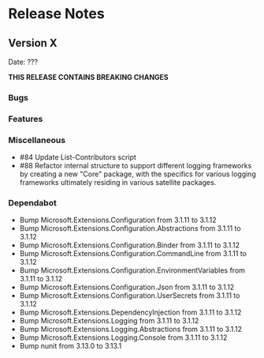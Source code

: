 # Release Notes

## Version X

Date: ???

**THIS RELEASE CONTAINS BREAKING CHANGES**


### Bugs

### Features

### Miscellaneous

* #84 Update List-Contributors script
* #88 Refactor internal structure to support different logging frameworks by creating a new "Core" package, with the specifics for various logging frameworks ultimately residing in various satellite packages.

### Dependabot

- Bump Microsoft.Extensions.Configuration from 3.1.11 to 3.1.12
- Bump Microsoft.Extensions.Configuration.Abstractions from 3.1.11 to 3.1.12
- Bump Microsoft.Extensions.Configuration.Binder from 3.1.11 to 3.1.12
- Bump Microsoft.Extensions.Configuration.CommandLine from 3.1.11 to 3.1.12
- Bump Microsoft.Extensions.Configuration.EnvironmentVariables from 3.1.11 to 3.1.12
- Bump Microsoft.Extensions.Configuration.Json from 3.1.11 to 3.1.12
- Bump Microsoft.Extensions.Configuration.UserSecrets from 3.1.11 to 3.1.12
- Bump Microsoft.Extensions.DependencyInjection from 3.1.11 to 3.1.12
- Bump Microsoft.Extensions.Logging from 3.1.11 to 3.1.12
- Bump Microsoft.Extensions.Logging.Abstractions from 3.1.11 to 3.1.12
- Bump Microsoft.Extensions.Logging.Console from 3.1.11 to 3.1.12
- Bump nunit from 3.13.0 to 3.13.1

